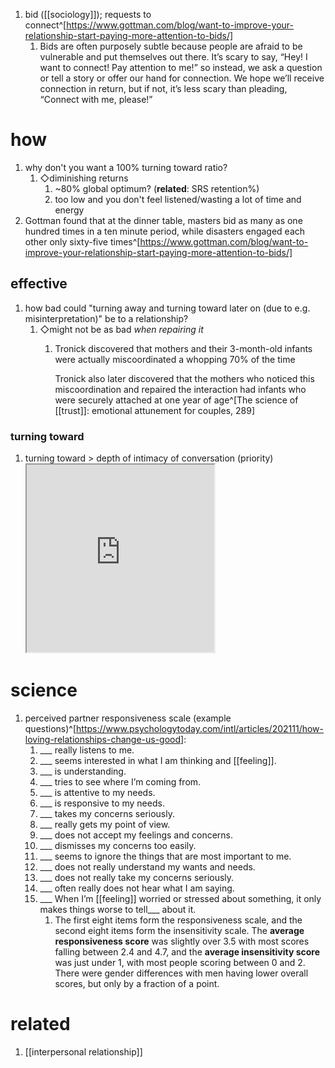 1. bid ([[sociology]]); requests to connect^[https://www.gottman.com/blog/want-to-improve-your-relationship-start-paying-more-attention-to-bids/]
	1. Bids are often purposely subtle because people are afraid to be vulnerable and put themselves out there. It’s scary to say, “Hey! I want to connect! Pay attention to me!” so instead, we ask a question or tell a story or offer our hand for connection. We hope we’ll receive connection in return, but if not, it’s less scary than pleading, “Connect with me, please!”

# how
1. why don't you want a 100% turning toward ratio?
	1. ◇diminishing returns
		1. ~80% global optimum? (**related**: SRS retention%)
		2. too low and you don't feel listened/wasting a lot of time and energy
2. Gottman found that at the dinner table, masters bid as many as one hundred times in a ten minute period, while disasters engaged each other only sixty-five times^[https://www.gottman.com/blog/want-to-improve-your-relationship-start-paying-more-attention-to-bids/]

## effective
1. how bad could "turning away and turning toward later on (due to e.g. misinterpretation)" be to a relationship?
	1. ◇might not be as bad _when repairing it_
		1. Tronick discovered that mothers and their 3-month-old infants were actually miscoordinated a whopping 70% of the time

  			Tronick also later discovered that the mothers who noticed this miscoordination and repaired the interaction had infants who were securely attached at one year of age^[The science of [[trust]]: emotional attunement for couples, 289]
			
### turning toward
1. turning toward > depth of intimacy of conversation (priority)
	<iframe src="https://www.instagram.com/p/CVoLhpZLWsY/" width="300" height="300"></iframe>
	
# science
1. perceived partner responsiveness scale (example questions)^[https://www.psychologytoday.com/intl/articles/202111/how-loving-relationships-change-us-good]:
	1. ___ really listens to me.
	2. ___ seems interested in what I am thinking and [[feeling]].
	3. ___ is understanding.
	4. ___ tries to see where I’m coming from.
	5. ___ is attentive to my needs.
	6. ___ is responsive to my needs.
	7. ___ takes my concerns seriously.
	8. ___ really gets my point of view.
	9. ___ does not accept my feelings and concerns.
	10. ___ dismisses my concerns too easily.
	11. ___ seems to ignore the things that are most important to me.
	12. ___ does not really understand my wants and needs.
	13. ___ does not really take my concerns seriously.
	14. ___ often really does not hear what I am saying.
	15. ___ When I’m [[feeling]] worried or stressed about something, it only makes things worse to tell___ about it.
		1. The first eight items form the responsiveness scale, and the second eight items form the insensitivity scale. The **average responsiveness score** was slightly over 3.5 with most scores falling between 2.4 and 4.7, and the **average insensitivity score** was just under 1, with most people scoring between 0 and 2. There were gender differences with men having lower overall scores, but only by a fraction of a point.

# related
1. [[interpersonal relationship]]